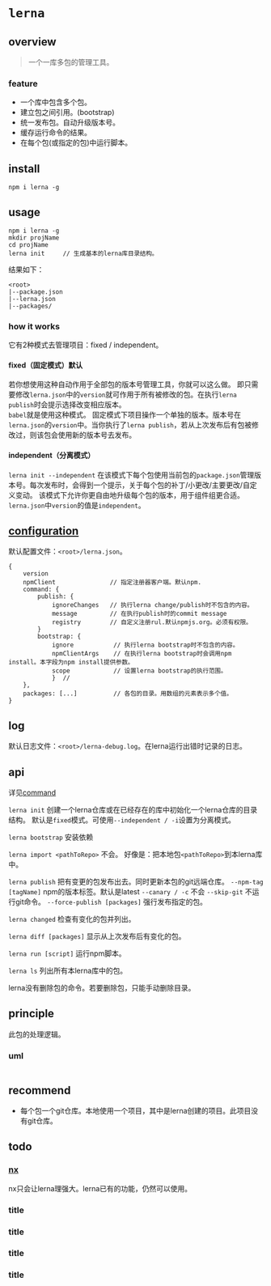 # `lerna`

## overview
> 一个一库多包的管理工具。

### feature
- 一个库中包含多个包。
- 建立包之间引用。(bootstrap)
- 统一发布包。自动升级版本号。
- 缓存运行命令的结果。
- 在每个包(或指定的包)中运行脚本。

## install
`npm i lerna -g`

## usage
```
npm i lerna -g
mkdir projName
cd projName
lerna init     // 生成基本的lerna库目录结构。
```
结果如下：
```
<root>
|--package.json
|--lerna.json
|--packages/
```

### how it works

它有2种模式去管理项目：fixed / independent。

#### fixed（固定模式）默认

若你想使用这种自动作用于全部包的版本号管理工具，你就可以这么做。
即只需要修改`lerna.json`中的`version`就可作用于所有被修改的包。在执行`lerna publish`时会提示选择改变相应版本。  
`babel`就是使用这种模式。
固定模式下项目操作一个单独的版本。版本号在`lerna.json`的`version`中。当你执行了`lerna publish`，若从上次发布后有包被修改过，则该包会使用新的版本号去发布。

#### independent（分离模式）

`lerna init --independent`
在该模式下每个包使用当前包的`package.json`管理版本号。每次发布时，会得到一个提示，关于每个包的补丁/小更改/主要更改/自定义变动。
该模式下允许你更自由地升级每个包的版本，用于组件组更合适。
`lerna.json`中`version`的值是`independent`。

## [configuration](/jsPackages/lerna/config.html)
默认配置文件：`<root>/lerna.json`。
```
{
    version
    npmClient               // 指定注册器客户端。默认npm.
    command: {         
        publish: {
            ignoreChanges   // 执行lerna change/publish时不包含的内容。
            message         // 在执行publish时的commit message
            registry        // 自定义注册rul.默认npmjs.org。必须有权限。
        }
        bootstrap: {
            ignore           // 执行lerna bootstrap时不包含的内容。
            npmClientArgs    // 在执行lerna bootstrap时会调用npm install。本字段为npm install提供参数。
            scope            // 设置lerna bootstrap的执行范围。
            }  // 
    },
    packages: [...]          // 各包的目录。用数组的元素表示多个值。
}
```

## log
默认日志文件：`<root>/lerna-debug.log`。在lerna运行出错时记录的日志。

## api
详见[command](/jsPackages/lerna/commands.html)  

`lerna init`
创建一个lerna仓库或在已经存在的库中初始化一个lerna仓库的目录结构。
默认是`fixed`模式。可使用`--independent / -i`设置为分离模式。

`lerna bootstrap`
安装依赖

`lerna import <pathToRepo>`
不会。
好像是：把本地包`<pathToRepo>`到本lerna库中。

`lerna publish`
把有变更的包发布出去。同时更新本包的git远端仓库。
`--npm-tag [tagName]`   npm的版本标签。默认是latest
`--canary / -c`         不会
`--skip-git`            不运行git命令。
`--force-publish [packages]`  强行发布指定的包。

`lerna changed`
检查有变化的包并列出。

`lerna diff [packages]`
显示从上次发布后有变化的包。

`lerna run [script]`
运行npm脚本。

`lerna ls`
列出所有本lerna库中的包。

lerna没有删除包的命令。若要删除包，只能手动删除目录。  

## principle
此包的处理逻辑。

### uml
```
```

## recommend
- 每个包一个git仓库。本地使用一个项目，其中是lerna创建的项目。此项目没有git仓库。

## todo
### [nx](/nx/index.html)
nx只会让lerna理强大。lerna已有的功能，仍然可以使用。  

### title
### title
### title
### title